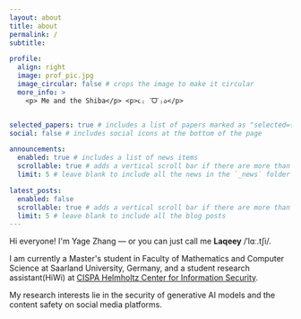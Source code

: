 ```yaml
---
layout: about
title: about
permalink: /
subtitle: 

profile:
  align: right
  image: prof_pic.jpg
  image_circular: false # crops the image to make it circular
  more_info: >
    <p> Me and the Shiba</p> <p>૮₍ ˊᗜˋ₎ა</p>


selected_papers: true # includes a list of papers marked as "selected={true}"
social: false # includes social icons at the bottom of the page

announcements:
  enabled: true # includes a list of news items
  scrollable: true # adds a vertical scroll bar if there are more than 3 news items
  limit: 5 # leave blank to include all the news in the `_news` folder

latest_posts:
  enabled: false
  scrollable: true # adds a vertical scroll bar if there are more than 3 new posts items
  limit: 5 # leave blank to include all the blog posts
---
```


Hi everyone! I'm Yage Zhang — or you can just call me **Laqeey** /ˈlɑː.tʃi/.

I am currently a Master's student in Faculty of Mathematics and Computer Science at Saarland University, Germany, and a student research assistant(HiWi) at [CISPA Helmholtz Center for Information Security](https://cispa.de/de/people/c02yazh).

My research interests lie in the security of generative AI models and the content safety on social media platforms.


